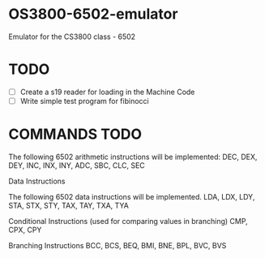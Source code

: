 # OS3800-6502-emulator
Emulator for the CS3800 class - 6502

# TODO
- [ ] Create a s19 reader for loading in the Machine Code
- [ ] Write simple test program for fibinocci

# COMMANDS TODO
The following 6502 arithmetic instructions will be implemented: 
DEC, 
DEX, 
DEY, 
INC, 
INX, 
INY, 
ADC, 
SBC, 
CLC, 
SEC

Data Instructions

The following 6502 data instructions will be implemented.
LDA, 
LDX, 
LDY, 
STA, 
STX, 
STY, 
TAX, 
TAY, 
TXA, 
TYA

Conditional Instructions (used for comparing values in branching)
CMP, 
CPX, 
CPY

Branching Instructions
BCC, 
BCS, 
BEQ, 
BMI, 
BNE, 
BPL, 
BVC, 
BVS
